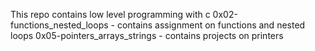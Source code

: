 This repo contains low level programming with c
0x02-functions_nested_loops - contains assignment on functions and nested loops
0x05-pointers_arrays_strings - contains projects on printers
